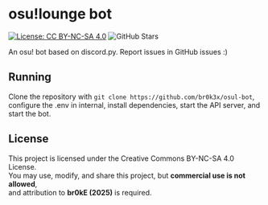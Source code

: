 # osu!lounge bot
[![License: CC BY-NC-SA 4.0](https://img.shields.io/badge/License-CC%20BY--NC--SA%204.0-green.svg)](https://creativecommons.org/licenses/by-nc-sa/4.0/) ![GitHub Stars](https://shields.io/github/stars/br0k3x/osul-bot)


An osu! bot based on discord.py.
Report issues in GitHub issues :)
## Running
Clone the repository with `git clone https://github.com/br0k3x/osul-bot`, configure the .env in internal, install dependencies, start the API server, and start the bot.

## License
This project is licensed under the Creative Commons BY-NC-SA 4.0 License.  
You may use, modify, and share this project, but **commercial use is not allowed**,  
and attribution to **br0kE (2025)** is required.
